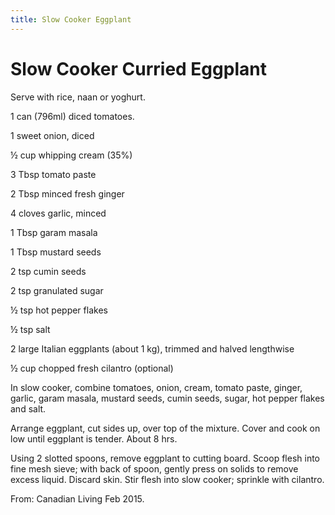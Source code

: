 ```yaml
---
title: Slow Cooker Eggplant
---
```


# Slow Cooker Curried Eggplant

Serve with rice, naan or yoghurt.

 

1 can (796ml) diced tomatoes.

1 sweet onion, diced

½ cup whipping cream (35%)

3 Tbsp tomato paste

2 Tbsp minced fresh ginger

4 cloves garlic, minced

1 Tbsp garam masala

1 Tbsp mustard seeds

2 tsp cumin seeds

2 tsp granulated sugar

½ tsp hot pepper flakes

½ tsp salt

2 large Italian eggplants (about 1 kg), trimmed and halved lengthwise

½ cup chopped fresh cilantro (optional)

In slow cooker, combine tomatoes, onion, cream, tomato paste, ginger, garlic, garam masala, mustard seeds, cumin seeds, sugar, hot pepper flakes and salt.

Arrange eggplant, cut sides up, over top of the mixture. Cover and cook on low until eggplant is tender. About 8 hrs.

Using 2 slotted spoons, remove eggplant to cutting board. Scoop flesh into fine mesh sieve; with back of spoon, gently press on solids to remove excess liquid. Discard skin. Stir flesh into slow cooker; sprinkle with cilantro.

From: Canadian Living Feb 2015.